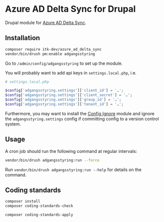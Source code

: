 # Azure AD Delta Sync for Drupal

Drupal module for [Azure AD Delta Sync](https://github.com/itk-dev/azure-ad-delta-sync).

## Installation

```sh
composer require itk-dev/azure_ad_delta_sync
vendor/bin/drush pm:enable adgangsstyring
```

Go to `/admin/config/adgangsstyring` to set up the module.

You will probably want to add api keys in `settings.local.php`, i.e.

```php
# settings.local.php

$config['adgangsstyring.settings']['client_id'] = '…';
$config['adgangsstyring.settings']['client_secret'] = '…';
$config['adgangsstyring.settings']['group_id'] = '…';
$config['adgangsstyring.settings']['tenant_id'] = '…';
```

Furthermore, you may want to install the [Config
Ignore](https://www.drupal.org/project/config_ignore) module and ignore the
`adgangsstyring.settings` config if committing config to a version control
system.

## Usage

A cron job should run the following command at regular intervals:

```sh
vendor/bin/drush adgangsstyring:run --force
```

Run `vendor/bin/drush adgangsstyring:run --help` for details on the command.

## Coding standards

```sh
composer install
composer coding-standards-check
```

```sh
composer coding-standards-apply
```
